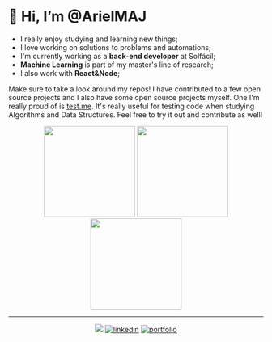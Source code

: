 # 👋 Hi, I’m @ArielMAJ

- I really enjoy studying and learning new things;
- I love working on solutions to problems and automations;
- I'm currently working as a **back-end developer** at Solfácil;
- **Machine Learning** is part of my master's line of research;
- I also work with **React&Node**;

Make sure to take a look around my repos! I have contributed to a few open source projects and I also have some open source projects myself.
One I'm really proud of is [test.me](https://github.com/ArielMAJ/test.me).
It's really useful for testing code when studying Algorithms and Data Structures.
Feel free to try it out and contribute as well!


<div align="center">
  <img height="180em" src="https://github-readme-stats-2yp3wzl04-arielmaj.vercel.app/api?username=ArielMAJ&show_icons=true&theme=dark&include_all_commits=true&count_private=true"/>
  
  <img height="180em" src="https://github-readme-stats.vercel.app/api/top-langs/?username=ArielMAJ&layout=compact&langs_count=10&theme=dark&hide=Jupyter%20Notebook"/>
    
  <img height="180em" src="https://github-readme-streak-stats.herokuapp.com?user=ArielMAJ&theme=dark&ring=3722DD"/>
    
</div>

<hr>

<div align="center">

  ![](https://komarev.com/ghpvc/?username=ArielMAJ&style=for-the-badge)
  [![linkedin](https://img.shields.io/badge/linkedin-0A66C2?style=for-the-badge&logo=linkedin&logoColor=white)](https://www.linkedin.com/in/arielalmeida/)
  [![portfolio](https://img.shields.io/badge/my_portfolio-000?style=for-the-badge&logo=react&logoColor=white&color=blue)](https://ariel.artadevs.tech/)
  
</div>

